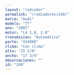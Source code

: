 ```yaml
---
layout: "radiador"
permalink: "/radiadores/248/"
marca: "Audi"
modelo: "TT"
ano: "2007"
motor: "L4 1.8, 2.0"
transmision: "Automática"
parte: "434060"
clima: "Con clima"
alto: "25 5/8"
ancho: "17 3/4"
observaciones: ""
id: "248"
---
```


